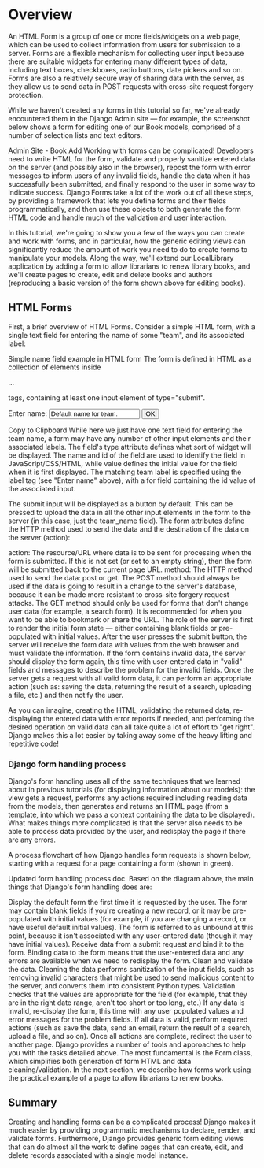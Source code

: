 # Overview
An HTML Form is a group of one or more fields/widgets on a web page, which can be used to collect information from users for submission to a server. Forms are a flexible mechanism for collecting user input because there are suitable widgets for entering many different types of data, including text boxes, checkboxes, radio buttons, date pickers and so on. Forms are also a relatively secure way of sharing data with the server, as they allow us to send data in POST requests with cross-site request forgery protection.

While we haven't created any forms in this tutorial so far, we've already encountered them in the Django Admin site — for example, the screenshot below shows a form for editing one of our Book models, comprised of a number of selection lists and text editors.

Admin Site - Book Add
Working with forms can be complicated! Developers need to write HTML for the form, validate and properly sanitize entered data on the server (and possibly also in the browser), repost the form with error messages to inform users of any invalid fields, handle the data when it has successfully been submitted, and finally respond to the user in some way to indicate success. Django Forms take a lot of the work out of all these steps, by providing a framework that lets you define forms and their fields programmatically, and then use these objects to both generate the form HTML code and handle much of the validation and user interaction.

In this tutorial, we're going to show you a few of the ways you can create and work with forms, and in particular, how the generic editing views can significantly reduce the amount of work you need to do to create forms to manipulate your models. Along the way, we'll extend our LocalLibrary application by adding a form to allow librarians to renew library books, and we'll create pages to create, edit and delete books and authors (reproducing a basic version of the form shown above for editing books).

## HTML Forms
First, a brief overview of HTML Forms. Consider a simple HTML form, with a single text field for entering the name of some "team", and its associated label:

Simple name field example in HTML form
The form is defined in HTML as a collection of elements inside <form>...</form> tags, containing at least one input element of type="submit".

<form action="/team_name_url/" method="post">
    <label for="team_name">Enter name: </label>
    <input id="team_name" type="text" name="name_field" value="Default name for team.">
    <input type="submit" value="OK">
</form>
Copy to Clipboard
While here we just have one text field for entering the team name, a form may have any number of other input elements and their associated labels. The field's type attribute defines what sort of widget will be displayed. The name and id of the field are used to identify the field in JavaScript/CSS/HTML, while value defines the initial value for the field when it is first displayed. The matching team label is specified using the label tag (see "Enter name" above), with a for field containing the id value of the associated input.

The submit input will be displayed as a button by default. This can be pressed to upload the data in all the other input elements in the form to the server (in this case, just the team_name field). The form attributes define the HTTP method used to send the data and the destination of the data on the server (action):

action: The resource/URL where data is to be sent for processing when the form is submitted. If this is not set (or set to an empty string), then the form will be submitted back to the current page URL.
method: The HTTP method used to send the data: post or get.
The POST method should always be used if the data is going to result in a change to the server's database, because it can be made more resistant to cross-site forgery request attacks.
The GET method should only be used for forms that don't change user data (for example, a search form). It is recommended for when you want to be able to bookmark or share the URL.
The role of the server is first to render the initial form state — either containing blank fields or pre-populated with initial values. After the user presses the submit button, the server will receive the form data with values from the web browser and must validate the information. If the form contains invalid data, the server should display the form again, this time with user-entered data in "valid" fields and messages to describe the problem for the invalid fields. Once the server gets a request with all valid form data, it can perform an appropriate action (such as: saving the data, returning the result of a search, uploading a file, etc.) and then notify the user.

As you can imagine, creating the HTML, validating the returned data, re-displaying the entered data with error reports if needed, and performing the desired operation on valid data can all take quite a lot of effort to "get right". Django makes this a lot easier by taking away some of the heavy lifting and repetitive code!

### Django form handling process
Django's form handling uses all of the same techniques that we learned about in previous tutorials (for displaying information about our models): the view gets a request, performs any actions required including reading data from the models, then generates and returns an HTML page (from a template, into which we pass a context containing the data to be displayed). What makes things more complicated is that the server also needs to be able to process data provided by the user, and redisplay the page if there are any errors.

A process flowchart of how Django handles form requests is shown below, starting with a request for a page containing a form (shown in green).

Updated form handling process doc.
Based on the diagram above, the main things that Django's form handling does are:

Display the default form the first time it is requested by the user.
The form may contain blank fields if you're creating a new record, or it may be pre-populated with initial values (for example, if you are changing a record, or have useful default initial values).
The form is referred to as unbound at this point, because it isn't associated with any user-entered data (though it may have initial values).
Receive data from a submit request and bind it to the form.
Binding data to the form means that the user-entered data and any errors are available when we need to redisplay the form.
Clean and validate the data.
Cleaning the data performs sanitization of the input fields, such as removing invalid characters that might be used to send malicious content to the server, and converts them into consistent Python types.
Validation checks that the values are appropriate for the field (for example, that they are in the right date range, aren't too short or too long, etc.)
If any data is invalid, re-display the form, this time with any user populated values and error messages for the problem fields.
If all data is valid, perform required actions (such as save the data, send an email, return the result of a search, upload a file, and so on).
Once all actions are complete, redirect the user to another page.
Django provides a number of tools and approaches to help you with the tasks detailed above. The most fundamental is the Form class, which simplifies both generation of form HTML and data cleaning/validation. In the next section, we describe how forms work using the practical example of a page to allow librarians to renew books.

## Summary
Creating and handling forms can be a complicated process! Django makes it much easier by providing programmatic mechanisms to declare, render, and validate forms. Furthermore, Django provides generic form editing views that can do almost all the work to define pages that can create, edit, and delete records associated with a single model instance.
